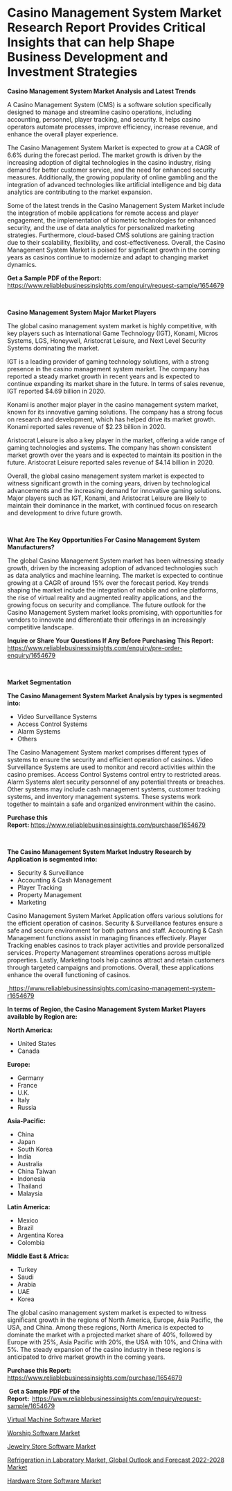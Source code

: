 <p><h1>Casino Management System Market Research Report Provides Critical Insights that can help Shape Business Development and Investment Strategies</h1></p><p><strong>Casino Management System Market Analysis and Latest Trends</strong></p>
<p><p>A Casino Management System (CMS) is a software solution specifically designed to manage and streamline casino operations, including accounting, personnel, player tracking, and security. It helps casino operators automate processes, improve efficiency, increase revenue, and enhance the overall player experience.</p><p>The Casino Management System Market is expected to grow at a CAGR of 6.6% during the forecast period. The market growth is driven by the increasing adoption of digital technologies in the casino industry, rising demand for better customer service, and the need for enhanced security measures. Additionally, the growing popularity of online gambling and the integration of advanced technologies like artificial intelligence and big data analytics are contributing to the market expansion.</p><p>Some of the latest trends in the Casino Management System Market include the integration of mobile applications for remote access and player engagement, the implementation of biometric technologies for enhanced security, and the use of data analytics for personalized marketing strategies. Furthermore, cloud-based CMS solutions are gaining traction due to their scalability, flexibility, and cost-effectiveness. Overall, the Casino Management System Market is poised for significant growth in the coming years as casinos continue to modernize and adapt to changing market dynamics.</p></p>
<p><strong>Get a Sample PDF of the Report:&nbsp;</strong> <a href="https://www.reliablebusinessinsights.com/enquiry/request-sample/1654679">https://www.reliablebusinessinsights.com/enquiry/request-sample/1654679</a></p>
<p>&nbsp;</p>
<p><strong>Casino Management System Major Market Players</strong></p>
<p><p>The global casino management system market is highly competitive, with key players such as International Game Technology (IGT), Konami, Micros Systems, LGS, Honeywell, Aristocrat Leisure, and Next Level Security Systems dominating the market. </p><p>IGT is a leading provider of gaming technology solutions, with a strong presence in the casino management system market. The company has reported a steady market growth in recent years and is expected to continue expanding its market share in the future. In terms of sales revenue, IGT reported $4.69 billion in 2020.</p><p>Konami is another major player in the casino management system market, known for its innovative gaming solutions. The company has a strong focus on research and development, which has helped drive its market growth. Konami reported sales revenue of $2.23 billion in 2020.</p><p>Aristocrat Leisure is also a key player in the market, offering a wide range of gaming technologies and systems. The company has shown consistent market growth over the years and is expected to maintain its position in the future. Aristocrat Leisure reported sales revenue of $4.14 billion in 2020.</p><p>Overall, the global casino management system market is expected to witness significant growth in the coming years, driven by technological advancements and the increasing demand for innovative gaming solutions. Major players such as IGT, Konami, and Aristocrat Leisure are likely to maintain their dominance in the market, with continued focus on research and development to drive future growth.</p></p>
<p>&nbsp;</p>
<p><strong>What Are The Key Opportunities For Casino Management System Manufacturers?</strong></p>
<p><p>The global Casino Management System market has been witnessing steady growth, driven by the increasing adoption of advanced technologies such as data analytics and machine learning. The market is expected to continue growing at a CAGR of around 15% over the forecast period. Key trends shaping the market include the integration of mobile and online platforms, the rise of virtual reality and augmented reality applications, and the growing focus on security and compliance. The future outlook for the Casino Management System market looks promising, with opportunities for vendors to innovate and differentiate their offerings in an increasingly competitive landscape.</p></p>
<p><strong>Inquire or Share Your Questions If Any Before Purchasing This Report:</strong> <a href="https://www.reliablebusinessinsights.com/enquiry/pre-order-enquiry/1654679">https://www.reliablebusinessinsights.com/enquiry/pre-order-enquiry/1654679</a></p>
<p>&nbsp;</p>
<p><strong>Market Segmentation</strong></p>
<p><strong>The Casino Management System Market Analysis by types is segmented into:</strong></p>
<p><ul><li>Video Surveillance Systems</li><li>Access Control Systems</li><li>Alarm Systems</li><li>Others</li></ul></p>
<p><p>The Casino Management System market comprises different types of systems to ensure the security and efficient operation of casinos. Video Surveillance Systems are used to monitor and record activities within the casino premises. Access Control Systems control entry to restricted areas. Alarm Systems alert security personnel of any potential threats or breaches. Other systems may include cash management systems, customer tracking systems, and inventory management systems. These systems work together to maintain a safe and organized environment within the casino.</p></p>
<p><strong>Purchase this Report:&nbsp;</strong><a href="https://www.reliablebusinessinsights.com/purchase/1654679">https://www.reliablebusinessinsights.com/purchase/1654679</a></p>
<p>&nbsp;</p>
<p><strong>The Casino Management System Market Industry Research by Application is segmented into:</strong></p>
<p><ul><li>Security & Surveillance</li><li>Accounting & Cash Management</li><li>Player Tracking</li><li>Property Management</li><li>Marketing</li></ul></p>
<p><p>Casino Management System Market Application offers various solutions for the efficient operation of casinos. Security & Surveillance features ensure a safe and secure environment for both patrons and staff. Accounting & Cash Management functions assist in managing finances effectively. Player Tracking enables casinos to track player activities and provide personalized services. Property Management streamlines operations across multiple properties. Lastly, Marketing tools help casinos attract and retain customers through targeted campaigns and promotions. Overall, these applications enhance the overall functioning of casinos.</p></p>
<p><a href="https://www.reliablebusinessinsights.com/casino-management-system-r1654679">&nbsp;https://www.reliablebusinessinsights.com/casino-management-system-r1654679</a></p>
<p><strong>In terms of Region, the Casino Management System Market Players available by Region are:</strong></p>
<p>
    <p> <strong> North America: </strong>
        <ul>
            <li>United States</li>
            <li>Canada</li>
        </ul>
        </p> 
    <p> <strong> Europe: </strong>
        <ul>
            <li>Germany</li>
            <li>France</li>
            <li>U.K.</li>
            <li>Italy</li>
            <li>Russia</li>
        </ul>
        </p> 
    <p> <strong> Asia-Pacific: </strong>
        <ul>
            <li>China</li>
            <li>Japan</li>
            <li>South Korea</li>
            <li>India</li>
            <li>Australia</li>
            <li>China Taiwan</li>
            <li>Indonesia</li>
            <li>Thailand</li>
            <li>Malaysia</li>
        </ul>
        </p> 
    <p> <strong> Latin America: </strong>
        <ul>
            <li>Mexico</li>
            <li>Brazil</li>
            <li>Argentina Korea</li>
            <li>Colombia</li>
        </ul>
        </p> 
    <p> <strong> Middle East & Africa: </strong>
        <ul>
            <li>Turkey</li>
            <li>Saudi</li>
            <li>Arabia</li>
            <li>UAE</li>
            <li>Korea</li>
        </ul>
    </p>
    </p>
<p><p>The global casino management system market is expected to witness significant growth in the regions of North America, Europe, Asia Pacific, the USA, and China. Among these regions, North America is expected to dominate the market with a projected market share of 40%, followed by Europe with 25%, Asia Pacific with 20%, the USA with 10%, and China with 5%. The steady expansion of the casino industry in these regions is anticipated to drive market growth in the coming years.</p></p>
<p><strong>Purchase this Report: </strong><a href="https://www.reliablebusinessinsights.com/purchase/1654679">https://www.reliablebusinessinsights.com/purchase/1654679</a></p>
<p>&nbsp;<strong>Get a Sample PDF of the Report:&nbsp;&nbsp;</strong><a href="https://www.reliablebusinessinsights.com/enquiry/request-sample/1654679">https://www.reliablebusinessinsights.com/enquiry/request-sample/1654679</a></p>
<p><strong></strong></p>
<p><p><a href="https://github.com/btwcqfvq34/Market-Research-Report-List-2/blob/main/virtual-machine-software-market.md">Virtual Machine Software Market</a></p><p><a href="https://github.com/nicoletavirag/Market-Research-Report-List-4/blob/main/worship-software-market.md">Worship Software Market</a></p><p><a href="https://github.com/mauripalmi/Market-Research-Report-List-4/blob/main/jewelry-store-software-market.md">Jewelry Store Software Market</a></p><p><a href="https://www.linkedin.com/pulse/global-refrigeration-laboratory-market-outlook-forecast-2022-2028-lqwsf?trackingId=aisipFRlQdKPrn7oMP2Zyw%3D%3D">Refrigeration in Laboratory Market, Global Outlook and Forecast 2022-2028 Market</a></p><p><a href="https://github.com/gulaimolin/Market-Research-Report-List-6/blob/main/hardware-store-software-market.md">Hardware Store Software Market</a></p></p>